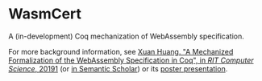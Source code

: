 WasmCert
================================================

A (in-development) Coq mechanization of WebAssembly specification.

For more background information, see [Xuan Huang. "A Mechanized Formalization of the WebAssembly Specification in Coq", in _RIT Computer Science_, 20191](https://www.cs.rit.edu/~mtf/student-resources/20191_huang_mscourse.pdf) (or [in Semantic Scholar](https://www.semanticscholar.org/paper/A-Mechanized-Formalization-of-the-WebAssembly-in-Huang/2fde569f52c37fe8e45ebf05268e1b4341b58cbf#citing-papers)) or its [poster presentation](https://www.cs.rit.edu/~mtf/student-resources/20191_huang_mscourse_poster.pdf).

